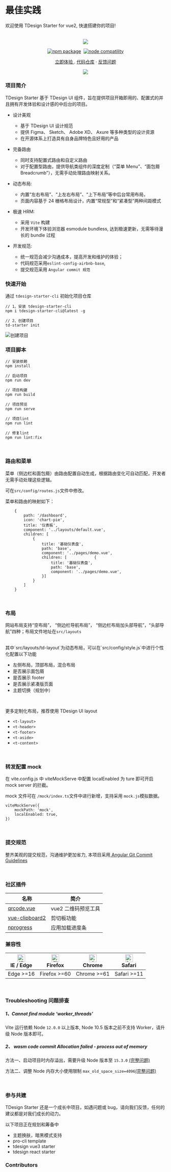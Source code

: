 # 最佳实践

欢迎使用 TDesign Starter for vue2, 快速搭建你的项目!

######

<p align="center">
<a href="https://tdesign.tencent.com/starter/vue/" target="_blank"><img src="https://tdesign.gtimg.com/starter/brand-logo.svg" /></a>
</p>
<p align="center">
  <a href="https://npmjs.com/package/vite"><img src="https://img.shields.io/npm/v/vite.svg" alt="npm package"></a>&nbsp;
  <a href="https://nodejs.org/en/about/releases/"><img src="https://img.shields.io/node/v/vite.svg" alt="node compatility"></a>
</p>
<p align="center">
  <a href="https://tdesign.tencent.com/starter/vue/">立即体验 </a>
  .
  <a href="https://github.com/TDesignOteam/tdesign-vue-starter">代码仓库</a>
  ·
  <a href="https://github.com/TDesignOteam/tdesign-vue-starter/issues/new">反馈问题</a>
</p>
<p align="center">
  <img src="https://tdesign.gtimg.com/starter/template.png" />
</p>

### 项目简介

TDesign Starter 基于 TDesign UI 组件，旨在提供项目开箱即用的、配置式的并且拥有开发体验和设计感的中后台的项目。

- 设计美观

  - 基于 TDesign UI 设计规范
  - 提供 Figma、 Sketch、 Adobe XD、 Axure 等多种类型的设计资源
  - 在开源体系上打造具有自身品牌特色且好用的产品
    <br/>

- 完备路由

  - 同时支持配置式路由和自定义路由
  - 对于配置型路由，提供导航类组件的深度定制（“菜单 Menu”、“面包屑 Breadcrumb”），无需手动处理路由映射关系。
    <br/>

- 动态布局:

  - 内置“左右布局”、“上左右布局”、“上下布局”等中后台常用布局，
  - 页面内容基于 24 栅格布局设计，内置“常规型”和“紧凑型”两种间距模式
    <br/>

- 极速 HRM:

  - 采用 `Vite` 构建
  - 开发环境下体验浏览器 esmodule bundless, 达到极速更新，无需等待漫长的 bundle 过程
    <br/>

- 开发规范:
  - 统一规范会减少沟通成本，提高开发和维护的体验；
  - 代码规范采用`eslint-config-airbnb-base`,
  - 提交规范采用 `Angular commit 规范`
    <br/>

### 快速开始

通过 `tdesign-starter-cli` 初始化项目仓库

```
// 1、安装 tdesign-starter-cli
npm i tdesign-starter-cli@latest -g

// 2、创建项目
td-starter init
```

![创建项目](https://tdesign.gtimg.com/site/WX20210629-210809%402x.png)

### 项目脚本

```
// 安装依赖
npm install

// 启动项目
npm run dev

// 项目构建
npm run build

// 项目预览
npm run serve

// 项目lint
npm run lint

// 修复lint
npm run lint:fix

```

<br/>

### 路由和菜单

菜单（侧边栏和面包屑）由路由配置自动生成，根据路由变化可自动匹配，开发者无需手动处理这些逻辑。

可在`src/config/routes.js`文件中修改。

菜单和路由的映射如下：

```
    {
        path: '/dashboard',
        icon: 'chart-pie',
        title: '仪表板',
        component: '../layouts/default.vue',
        children: [
            {
                title: '基础仪表盘',
                path: 'base',
                component: '../pages/demo.vue',
                children: [            {
                    title: '基础仪表盘',
                    path: 'base',
                    component: '../pages/demo.vue',
                }]
            }
        ]
    }

```

<br/>

### 布局

网站布局支持“空布局”， “侧边栏导航布局”， “侧边栏布局加头部导航”，“头部导航”四种；布局文件地址在`src/layouts`

<br />
其中`src/layouts/td-layout`为动态布局，可以在`src/config/style.js`中进行个性化配置以下功能

- 左侧布局，顶部布局，混合布局
- 是否展示面包屑
- 是否展示 footer
- 是否展示紧凑版页面
- 主题切换（规划中）

<br />

更多定制化布局，推荐使用 TDesign UI layout

- `<t-layout>`
- `<t-header>`
- `<t-footer>`
- `<t-aside>`
- `<t-content>`

<br/>

### 转发配置 mock

在 vite.config.js 中 viteMockServe 中配置 localEnabled 为 ture 即可开启 mock server 的拦截。

mock 文件可在 `/mock/index.ts`文件中进行新增，支持采用 `mock.js`模拟数据。

```
viteMockServe({
    mockPath: 'mock',
    localEnabled: true,
})
```

<br/>

### 提交规范

整齐美观的提交规范，沟通维护更加省力, 本项目采用[ Angular Git Commit Guidelines](https://zj-git-guide.readthedocs.io/zh_CN/latest/message/Angular%E6%8F%90%E4%BA%A4%E4%BF%A1%E6%81%AF%E8%A7%84%E8%8C%83/)

<br/>

### 社区插件

| 名称                                                      | 简介                |
| --------------------------------------------------------- | ------------------- |
| [qrcode.vue](https://github.com/scopewu/qrcode.vue)       | vue2 二维码预览工具 |
| [vue-clipboard2](https://github.com/Inndy/vue-clipboard2) | 剪切板功能          |
| [nprogress](https://github.com/rstacruz/nprogress)        | 应用加载进度条      |

### 兼容性

| [<img src="https://raw.githubusercontent.com/alrra/browser-logos/master/src/edge/edge_48x48.png" alt="IE / Edge" width="24px" height="24px" />](http://godban.github.io/browsers-support-badges/)<br/>IE / Edge | [<img src="https://raw.githubusercontent.com/alrra/browser-logos/master/src/firefox/firefox_48x48.png" alt="Firefox" width="24px" height="24px" />](http://godban.github.io/browsers-support-badges/)<br/>Firefox | [<img src="https://raw.githubusercontent.com/alrra/browser-logos/master/src/chrome/chrome_48x48.png" alt="Chrome" width="24px" height="24px" />](http://godban.github.io/browsers-support-badges/)<br/>Chrome | [<img src="https://raw.githubusercontent.com/alrra/browser-logos/master/src/safari/safari_48x48.png" alt="Safari" width="24px" height="24px" />](http://godban.github.io/browsers-support-badges/)<br/>Safari |
| --------------------------------------------------------------------------------------------------------------------------------------------------------------------------------------------------------------- | ----------------------------------------------------------------------------------------------------------------------------------------------------------------------------------------------------------------- | ------------------------------------------------------------------------------------------------------------------------------------------------------------------------------------------------------------- | ------------------------------------------------------------------------------------------------------------------------------------------------------------------------------------------------------------- |
| Edge >=16                                                                                                                                                                                                       | Firefox >=60                                                                                                                                                                                                      | Chrome >=61                                                                                                                                                                                                   | Safari >=11                                                                                                                                                                                                   |

<br/>

### Troubleshooting 问题排查

##### 1、Cannot find module ‘worker_threads’

Vite 运行依赖 Node `12.0.0` 以上版本, Node 10.5 版本之前不支持 Worker，请升级 Node 版本即可。

##### 2、 wasm code commit Allocation failed - process out of memory

方法一、启动项目时内存溢出，需要升级 Node 版本至 `15.3.0` [(完整问题)](https://stackoverflow.com/questions/48387040/how-do-i-determine-the-correct-max-old-space-size-for-node-js)

方法二、调整 Node 内存大小使用限制
`max_old_space_size=4096`[(完整问题)](https://segmentfault.com/a/1190000010437948)

<br/>

### 参与共建

TDesign Starter 还是一个成长中项目，如遇问题或 bug，请向我们反馈，任何的建议都是对我们成长的动力。

以下项目正在规划和筹备中

- 主题换肤，暗黑模式支持
- pro-cli template
- tdesign vue3 starter
- tdesign react starter

### Contributors

<td-avatar username="phyliszhang"></td-avatar>
<td-avatar username="williamliao"></td-avatar>
<td-avatar username="uyarnchen"></td-avatar>
<td-avatar username="lizhicai"></td-avatar>
<td-avatar username="hualyzheng"></td-avatar>
